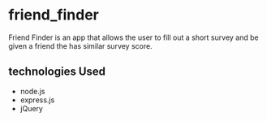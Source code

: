 # friend_finder

Friend Finder is an app that allows the user to fill out a short survey and be given a friend the has similar survey score.

## technologies Used
* node.js
* express.js
* jQuery